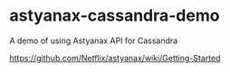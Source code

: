 astyanax-cassandra-demo
=======================

A demo of using Astyanax API for Cassandra

https://github.com/Netflix/astyanax/wiki/Getting-Started